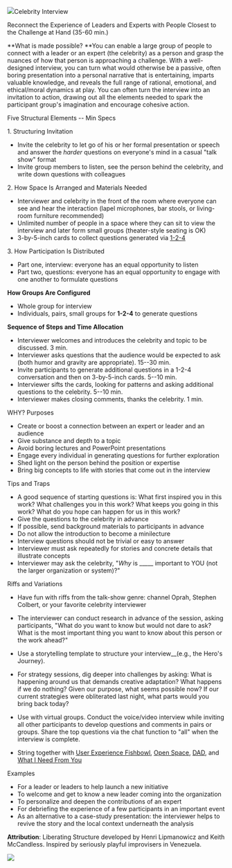 ![](/storage/icons/22_Celebrity-interview.png?__SQUARESPACE_CACHEVERSION=1337874773629)Celebrity Interview

Reconnect the Experience of Leaders and Experts with People Closest to the Challenge at Hand (35-60 min.)

**What is made possible? **You can enable a large group of people to connect with a leader or an expert (the celebrity) as a person and grasp the nuances of how that person is approaching a challenge. With a well-designed interview, you can turn what would otherwise be a passive, often boring presentation into a personal narrative that is entertaining, imparts valuable knowledge, and reveals the full range of rational, emotional, and ethical/moral dynamics at play. You can often turn the interview into an invitation to action, drawing out all the elements needed to spark the participant group's imagination and encourage cohesive action.

Five Structural Elements -- Min Specs

1\. Structuring Invitation


* Invite the celebrity to let go of his or her formal presentation or speech and answer the _harder_ questions on everyone's mind in a casual "talk show" format
* Invite group members to listen, see the person behind the celebrity, and write down questions with colleagues


2\. How Space Is Arranged and Materials Needed


* Interviewer and celebrity in the front of the room where everyone can see and hear the interaction (lapel microphones, bar stools, or living-room furniture recommended)
* Unlimited number of people in a space where they can sit to view the interview and later form small groups (theater-style seating is OK)
* 3-by-5-inch cards to collect questions generated via [1-2-4][0]


3\. How Participation Is Distributed


* Part one, interview: everyone has an equal opportunity to listen
* Part two, questions: everyone has an equal opportunity to engage with one another to formulate questions


**How Groups Are Configured**


* Whole group for interview
* Individuals, pairs, small groups for ****1-2-4**** to generate questions


**Sequence of Steps and Time Allocation**


* Interviewer welcomes and introduces the celebrity and topic to be discussed. 3 min.
* Interviewer asks questions that the audience would be expected to ask (both humor and gravity are appropriate). 15--30 min.
* Invite participants to generate additional questions in a 1-2-4 conversation and then on 3-by-5-inch cards. 5--10 min.
* Interviewer sifts the cards, looking for patterns and asking additional questions to the celebrity. 5--10 min.
* Interviewer makes closing comments, thanks the celebrity. 1 min.


WHY? Purposes


* Create or boost a connection between an expert or leader and an audience
* Give substance and depth to a topic
* Avoid boring lectures and PowerPoint presentations
* Engage every individual in generating questions for further exploration
* Shed light on the person behind the position or expertise
* Bring big concepts to life with stories that come out in the interview


Tips and Traps


* A good sequence of starting questions is: What first inspired you in this work? What challenges you in this work? What keeps you going in this work? What do you hope can happen for us in this work?
* Give the questions to the celebrity in advance
* If possible, send background materials to participants in advance
* Do not allow the introduction to become a minilecture
* Interview questions should not be trivial or easy to answer
* Interviewer must ask repeatedly for stories and concrete details that illustrate concepts
* Interviewer may ask the celebrity, "_Why_ is \_\_\_\_\_ important to YOU (not the larger organization or system)?"


Riffs and Variations


* Have fun with riffs from the talk-show genre: channel Oprah, Stephen Colbert, or your favorite celebrity interviewer
* The interviewer can conduct research in advance of the session, asking participants, "What do you want to know but would not dare to ask? What is the most important thing you want to know about this person or the work ahead?"
* Use a storytelling template to structure your interview__(e.g., the Hero's Journey).
* For strategy sessions, dig deeper into challenges by asking: What is happening around us that demands creative adaptation? What happens if we do nothing? Given our purpose, what seems possible now? If our current strategies were obliterated last night, what parts would you bring back today?



* Use with virtual groups. Conduct the voice/video interview while inviting all other participants to develop questions and comments in pairs or groups. Share the top questions via the chat function to "all" when the interview is complete.



* String together with [User Experience Fishbowl][1], [Open Space][2], [DAD][3], and [What I Need From You][4]


Examples


* For a leader or leaders to help launch a new initiative
* To welcome and get to know a new leader coming into the organization
* To personalize and deepen the contributions of an expert
* For debriefing the experience of a few participants in an important event
* As an alternative to a case-study presentation: the interviewer helps to revive the story and the local context underneath the analysis


**Attribution**: Liberating Structure developed by Henri Lipmanowicz and Keith McCandless. Inspired by seriously playful improvisers in Venezuela.

![](/storage/Celeb%20Interveiw%20cm.jpg?__SQUARESPACE_CACHEVERSION=1395631248285)



[0]: /1-1-2-4-all/
[1]: /18-users-experience-fishbowl/
[2]: /25-open-space-technology/
[3]: /10-discovery-action-dialogue/
[4]: /24-what-i-need-from-you-winfy/